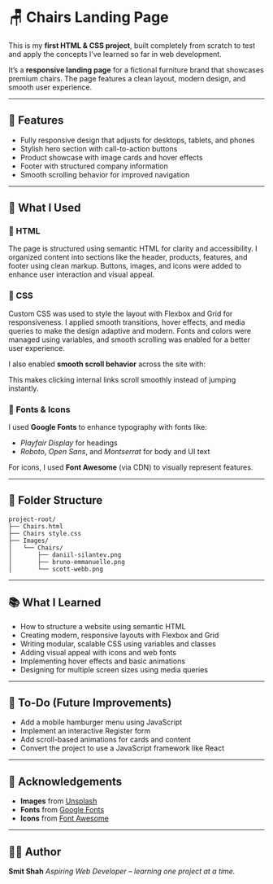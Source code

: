 # 🪑 Chairs Landing Page

This is my **first HTML & CSS project**, built completely from scratch to test and apply the concepts I’ve learned so far in web development.

It’s a **responsive landing page** for a fictional furniture brand that showcases premium chairs. The page features a clean layout, modern design, and smooth user experience.

---

## 🚀 Features

- Fully responsive design that adjusts for desktops, tablets, and phones
- Stylish hero section with call-to-action buttons
- Product showcase with image cards and hover effects
- Footer with structured company information
- Smooth scrolling behavior for improved navigation

---

## 📄 What I Used

### 🧱 HTML

The page is structured using semantic HTML for clarity and accessibility. I organized content into sections like the header, products, features, and footer using clean markup. Buttons, images, and icons were added to enhance user interaction and visual appeal.

### 🎨 CSS

Custom CSS was used to style the layout with Flexbox and Grid for responsiveness. I applied smooth transitions, hover effects, and media queries to make the design adaptive and modern. Fonts and colors were managed using variables, and smooth scrolling was enabled for a better user experience.

I also enabled **smooth scroll behavior** across the site with:

This makes clicking internal links scroll smoothly instead of jumping instantly.

### 🎨 Fonts & Icons

I used **Google Fonts** to enhance typography with fonts like:
- *Playfair Display* for headings
- *Roboto*, *Open Sans*, and *Montserrat* for body and UI text

For icons, I used **Font Awesome** (via CDN) to visually represent features.

---

## 📁 Folder Structure

```
project-root/
├── Chairs.html
├── Chairs style.css
├── Images/
│   └── Chairs/
│       ├── daniil-silantev.png
│       ├── bruno-emmanuelle.png
│       └── scott-webb.png
```

---

## 📚 What I Learned

- How to structure a website using semantic HTML
- Creating modern, responsive layouts with Flexbox and Grid
- Writing modular, scalable CSS using variables and classes
- Adding visual appeal with icons and web fonts
- Implementing hover effects and basic animations
- Designing for multiple screen sizes using media queries

---

## 📌 To-Do (Future Improvements)

- Add a mobile hamburger menu using JavaScript
- Implement an interactive Register form
- Add scroll-based animations for cards and content
- Convert the project to use a JavaScript framework like React

---

## 🙌 Acknowledgements

- **Images** from [Unsplash](https://unsplash.com/)
- **Fonts** from [Google Fonts](https://fonts.google.com/)
- **Icons** from [Font Awesome](https://fontawesome.com/)

---

## 🧑‍💻 Author

**Smit Shah** 
*Aspiring Web Developer – learning one project at a time.*
